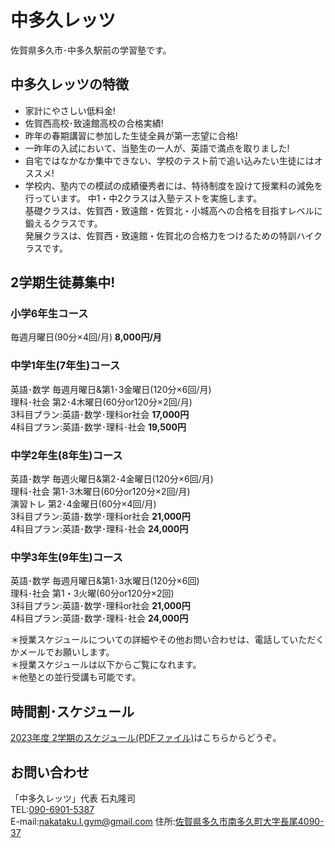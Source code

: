 # 中多久レッツ
佐賀県多久市･中多久駅前の学習塾です。

## 中多久レッツの特徴
* 家計にやさしい低料金!
* 佐賀西高校･致遠館高校の合格実績!
* 昨年の春期講習に参加した生徒全員が第一志望に合格!
* 一昨年の入試において、当塾生の一人が、英語で満点を取りました!
* 自宅ではなかなか集中できない、学校のテスト前で追い込みたい生徒にはオススメ!
* 学校内、塾内での模試の成績優秀者には、特待制度を設けて授業料の減免を行っています。
中1・中2クラスは入塾テストを実施します。  
基礎クラスは、佐賀西・致遠館・佐賀北・小城高への合格を目指すレベルに鍛えるクラスです。  
発展クラスは、佐賀西・致遠館・佐賀北の合格力をつけるための特訓ハイクラスです。  

## 2学期生徒募集中!
### 小学6年生コース
毎週月曜日(90分×4回/月) **8,000円/月**  
### 中学1年生(7年生)コース
英語･数学 毎週月曜日&第1･3金曜日(120分×6回/月)  
理科･社会 第2･4木曜日(60分or120分×2回/月)  
3科目プラン:英語･数学･理科or社会 **17,000円**  
4科目プラン:英語･数学･理科･社会 **19,500円**
### 中学2年生(8年生)コース
英語･数学 毎週火曜日&第2･4金曜日(120分×6回/月)  
理科･社会 第1･3木曜日(60分or120分×2回/月)  
演習トレ 第2･4金曜日(60分×4回/月)  
3科目プラン:英語･数学･理科or社会 **21,000円**  
4科目プラン:英語･数学･理科･社会 **24,000円**
### 中学3年生(9年生)コース
英語･数学 毎週月曜日&第1･3水曜日(120分×6回)  
理科･社会 第1・3火曜(60分or120分×2回)  
3科目プラン:英語･数学･理科or社会 **21,000円**  
4科目プラン:英語･数学･理科･社会 **24,000円**  

＊授業スケジュールについての詳細やその他お問い合わせは、電話していただくかメールでお願いします。  
＊授業スケジュールは以下からご覧になれます。  
＊他塾との並行受講も可能です。  
## 時間割･スケジュール
[2023年度 2学期のスケジュール(PDFファイル)](https://www.nakataku-lets.net/pdf/2023_fall_schedule.pdf)はこちらからどうぞ。
## お問い合わせ
「中多久レッツ」代表 石丸隆司  
TEL:[090-6901-5387](tel:09069015387)  
E-mail:[nakataku.l.gym@gmail.com](mailto:nakataku.l.gym@gmail.com)
住所:[佐賀県多久市南多久町大字長尾4090-37](https://goo.gl/maps/SBXw3DXjrVQrzeUv9)
